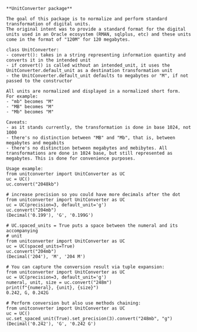     **UnitConverter package**
    
    The goal of this package is to normalize and perform standard transformation of digital units.
    The original intent was to provide a standard format for the digital units used in an Oracle ecosystem (RMAN, sqlplus, etc) and these units come in the format of "120M" for 120 megabytes.
    
    class UnitConverter:
    - convert(): takes in a string representing information quantity and converts it in the intended unit
    - if convert() is called without an intended_unit, it uses the UnitConverter.default_unit as a destination transformation unit
    - the UnitConverter.default_unit defaults to megabytes or "M", if not passed to the constructor

    All units are normalized and displayed in a normalized short form.
    For example:
    - "mb" becomes "M"
    - "MB" becomes "M"
    - "Mb" becomes "M"
      
    Caveats:
    - as it stands currently, the transformation is done in base 1024, not 1000
    - there's no distinction between "MB" and "Mb", that is, between megabytes and megabits
    - there's no distinction between megabytes and mebibytes. All transformations are done in 1024 base, but still represented as megabytes. This is done for convenience purposes.

    Usage example:
    from unitconverter import UnitConverter as UC
    uc = UC()
    uc.convert("2048kb")

    # increase precision so you could have more decimals after the dot
    from unitconverter import UnitConverter as UC
    uc = UC(precision=3, default_unit='g')
    uc.convert("204mb")
    (Decimal('0.199'), 'G', '0.199G')
    
    # UC.spaced_units = True puts a space between the numeral and its accompanying
    # unit
    from unitconverter import UnitConverter as UC
    uc = UC(spaced_units=True)
    uc.convert("204mb")
    (Decimal('204'), 'M', '204 M')
    
    # You can capture the conversion result via tuple expansion:
    from unitconverter import UnitConverter as UC
    uc = UC(precision=3, default_unit='g')
    numeral, unit, size = uc.convert("248m")
    print(f"{numeral}, {unit}, {size}")
    0.242, G, 0.242G
    
    # Perform conversion but also use methods chaining:
    from unitconverter import UnitConverter as UC
    uc = UC()
    uc.set_spaced_unit(True).set_precision(3).convert("248mb", "g")
    (Decimal('0.242'), 'G', '0.242 G')
